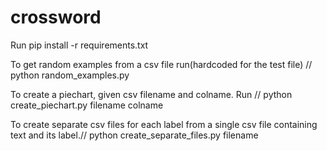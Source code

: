 # crossword

Run
  pip install -r requirements.txt
  
To get random examples from a csv file run(hardcoded for the test file) //
  python random_examples.py
  
To create a piechart, given csv filename and colname. Run //
   python create_piechart.py filename colname
   
To create separate csv files for each label from a single csv file containing text and its label.//
   python create_separate_files.py filename
  
